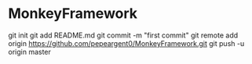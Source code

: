 # MonkeyFramework
git init
git add README.md
git commit -m "first commit"
git remote add origin https://github.com/pepeargent0/MonkeyFramework.git
git push -u origin master
